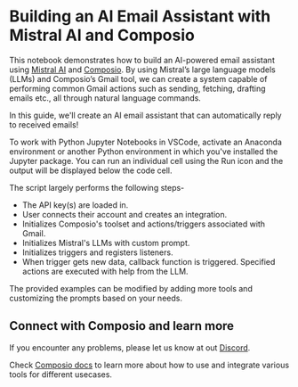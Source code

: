 # Building an AI Email Assistant with Mistral AI and Composio

This notebook demonstrates how to build an AI-powered email assistant using [Mistral AI](https://mistral.ai/) and [Composio](https://app.composio.dev/). By using Mistral’s large language models (LLMs) and Composio’s Gmail tool, we can create a system capable of performing common Gmail actions such as sending, fetching, drafting emails etc., all through natural language commands.

In this guide, we'll create an AI email assistant that can automatically reply to received emails!

To work with Python Jupyter Notebooks in VSCode, activate an Anaconda environment or another Python environment in which you've installed the Jupyter package. You can run an individual cell using the Run icon and the output will be displayed below the code cell.

The script largely performs the following steps- 

- The API key(s) are loaded in.
- User connects their account and creates an integration.
- Initializes Composio's toolset and actions/triggers associated with Gmail.
- Initializes Mistral's LLMs with custom prompt.
- Initializes triggers and registers listeners.
- When trigger gets new data, callback function is triggered. Specified actions are executed with help from the LLM. 

The provided examples can be modified by adding more tools and customizing the prompts based on your needs.

## Connect with Composio and learn more

If you encounter any problems, please let us know at out [Discord](https://discord.com/invite/cNruWaAhQk).

Check [Composio docs](https://docs.composio.dev/introduction/intro/overview) to learn more about how to use and integrate various tools for different usecases.